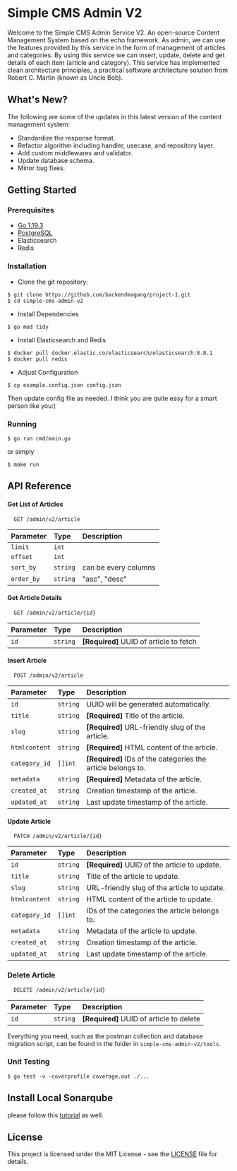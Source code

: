 # Simple CMS Admin V2

Welcome to the Simple CMS Admin Service V2. An open-source Content Management System based on the echo framework. As admin, we can use the features provided by this service in the form of management of articles and categories. By using this service we can insert, update, delete and get details of each item (article and category). This service has implemented clean architecture principles, a practical software architecture solution from Robert C. Martin (known as Uncle Bob).

## What's New?

The following are some of the updates in this latest version of the content management system:

- Standardize the response format.
- Refactor algorithm including handler, usecase, and repository layer.
- Add custom middlewares and validator.
- Update database schema.
- Minor bug fixes.

## Getting Started

### Prerequisites

- [Go 1.19.3](https://go.dev/dl/)
- [PostgreSQL](https://www.postgresql.org/download/)
- Elasticsearch
- Redis

### Installation

- Clone the git repository:

```
$ git clone https://github.com/backendmagang/project-1.git
$ cd simple-cms-admin-v2
```

- Install Dependencies

```
$ go mod tidy
```

- Install Elasticsearch and Redis

```
$ docker pull docker.elastic.co/elasticsearch/elasticsearch:8.8.1
$ docker pull redis
```

- Adjust Configuration

```
$ cp example.config.json config.json
```

Then update config file as needed. I think you are quite easy for a smart person like you:)

### Running

```
$ go run cmd/main.go
```

or simply

```
$ make run
```

## API Reference

#### Get List of Articles

```http
  GET /admin/v2/article
```

| Parameter  | Type     | Description          |
| :--------- | :------- | :------------------- |
| `limit`    | `int`    |                      |
| `offset`   | `int`    |                      |
| `sort_by`  | `string` | can be every columns |
| `order_by` | `string` | "asc", "desc"        |

#### Get Article Details

```http
  GET /admin/v2/article/{id}
```

| Parameter | Type     | Description                             |
| :-------- | :------- | :-------------------------------------- |
| `id`      | `string` | **[Required]** UUID of article to fetch |

#### Insert Article

```http
  POST /admin/v2/article
```

| Parameter     | Type     | Description                                                  |
| :------------ | :------- | :----------------------------------------------------------- |
| `id`          | `string` | UUID will be generated automatically.                        |
| `title`       | `string` | **[Required]** Title of the article.                         |
| `slug`        | `string` | **[Required]** URL-friendly slug of the article.             |
| `htmlcontent` | `string` | **[Required]** HTML content of the article.                  |
| `category_id` | `[]int`  | **[Required]** IDs of the categories the article belongs to. |
| `metadata`    | `string` | **[Required]** Metadata of the article.                      |
| `created_at`  | `string` | Creation timestamp of the article.                           |
| `updated_at`  | `string` | Last update timestamp of the article.                        |

#### Update Article

```http
  PATCH /admin/v2/article/{id}
```

| Parameter     | Type     | Description                                   |
| :------------ | :------- | :-------------------------------------------- |
| `id`          | `string` | **[Required]** UUID of the article to update. |
| `title`       | `string` | Title of the article to update.               |
| `slug`        | `string` | URL-friendly slug of the article to update.   |
| `htmlcontent` | `string` | HTML content of the article to update.        |
| `category_id` | `[]int`  | IDs of the categories the article belongs to. |
| `metadata`    | `string` | Metadata of the article to update.            |
| `created_at`  | `string` | Creation timestamp of the article.            |
| `updated_at`  | `string` | Last update timestamp of the article.         |

### Delete Article

```http
  DELETE /admin/v2/article/{id}
```

| Parameter | Type     | Description                              |
| :-------- | :------- | :--------------------------------------- |
| `id`      | `string` | **[Required]** UUID of article to delete |

Everything you need, such as the postman collection and database migration script, can be found in the folder in `simple-cms-admin-v2/tools`.

### Unit Testing

```
$ go test -v -coverprofile coverage.out ./...
```

## Install Local Sonarqube

please follow this [tutorial](https://techblost.com/how-to-setup-sonarqube-locally-on-mac/) as well.

## License

This project is licensed under the MIT License - see the [LICENSE](https://github.com/backendmagang/project-1/blob/master/LICENSE) file for details.
